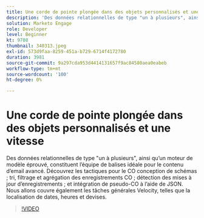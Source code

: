 ```yaml
---
title: Une corde de pointe plongée dans des objets personnalisés et une vitesse
description: 'Des données relationnelles de type "un à plusieurs", ainsi qu’un moteur de modèle éprouvé, constituent l’équipe de balises idéale pour le contenu d’email avancé. Découvrez les tactiques de conception de schémas de CO : tri, filtrage et agrégation des enregistrements de CO, détection des mises à jour d’enregistrement et intégration de pseudo-CO à l’aide de JSON.'
solution: Marketo Engage
role: Developer
level: Beginner
kt: 9708
thumbnail: 340313.jpeg
exl-id: 573d9faa-8259-451a-b729-6714f4172780
duration: 3981
source-git-commit: 9a297cda953d4414131657f9ac84580aea0eabeb
workflow-type: tm+mt
source-wordcount: '100'
ht-degree: 0%

---
```


# Une corde de pointe plongée dans des objets personnalisés et une vitesse

Des données relationnelles de type &quot;un à plusieurs&quot;, ainsi qu’un moteur de modèle éprouvé, constituent l’équipe de balises idéale pour le contenu d’email avancé. Découvrez les tactiques pour le CO
conception de schémas ; tri, filtrage et agrégation des enregistrements CO ; détection des mises à jour d’enregistrements ; et intégration de pseudo-CO à l’aide de JSON. Nous allons
couvre également les tâches générales Velocity, telles que la localisation de dates, heures et devises.

>[!VIDEO](https://video.tv.adobe.com/v/340313/?quality=12&learn=on)
